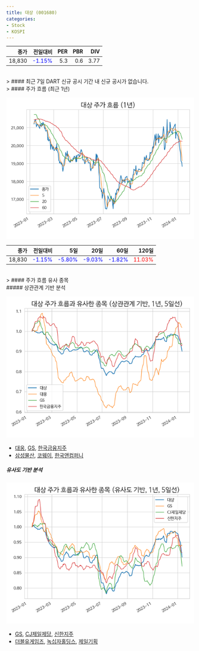 ```yaml
---
title: 대상 (001680)
categories:
- Stock
- KOSPI
---
```


|종가|전일대비|PER|PBR|DIV|
|---:|-------:|--:|--:|--:|
|18,830|<span style="color: blue">-1.15%</span>|5.3|0.6|3.77|

<!-- more -->

<br>
> #### 최근 7일 DART 신규 공시
기간 내 신규 공시가 없습니다.

<br>
> #### 주가 흐름 (최근 1년)

![001680](/assets/images/stock/001680.png)

|종가|전일대비|5일|20일|60일|120일|
|---:|-------:|--:|---:|---:|----:|
|18,830|<span style="color: blue">-1.15%</span>|<span style="color: blue">-5.80%</span>|<span style="color: blue">-9.03%</span>|<span style="color: blue">-1.82%</span>|<span style="color: red">11.03%</span>|

<br>
> #### 주가 흐름 유사 종목
<br>
##### 상관관계 기반 분석

![001680](/assets/images/stock/001680_corr.png)
- [대웅](/003090/), [GS](/078930/), [한국금융지주](/071050/)
- [삼성물산](/028260/), [코웨이](/021240/), [한국앤컴퍼니](/000240/)

##### 유사도 기반 분석

![001680](/assets/images/stock/001680_sim.png)
- [GS](/078930/), [CJ제일제당](/097950/), [신한지주](/055550/)
- [더블유게임즈](/192080/), [녹십자홀딩스](/005250/), [제일기획](/030000/)